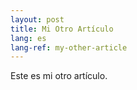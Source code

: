 ```yaml
---
layout: post
title: Mi Otro Artículo
lang: es
lang-ref: my-other-article
---
```


Este es mi otro artículo.